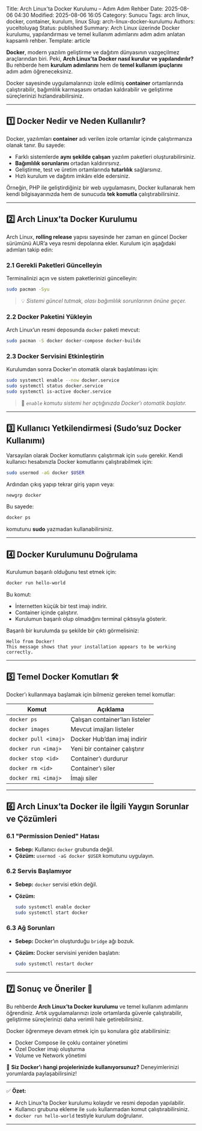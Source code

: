 Title: Arch Linux'ta Docker Kurulumu – Adım Adım Rehber
Date: 2025-08-06 04:30
Modified: 2025-08-06 16:05
Category: Sunucu
Tags: arch linux, docker, container, kurulum, linux
Slug: arch-linux-docker-kurulumu
Authors: yuceltoluyag
Status: published
Summary: Arch Linux üzerinde Docker kurulumu, yapılandırması ve temel kullanım adımlarını adım adım anlatan kapsamlı rehber.
Template: article




**Docker**, modern yazılım geliştirme ve dağıtım dünyasının vazgeçilmez araçlarından biri.
Peki, **Arch Linux’ta Docker nasıl kurulur ve yapılandırılır?** Bu rehberde hem **kurulum adımlarını** hem de **temel kullanım ipuçlarını** adım adım öğreneceksiniz.

Docker sayesinde uygulamalarınızı izole edilmiş **container** ortamlarında çalıştırabilir, bağımlılık karmaşasını ortadan kaldırabilir ve geliştirme süreçlerinizi hızlandırabilirsiniz.

---

## 1️⃣ Docker Nedir ve Neden Kullanılır?

Docker, yazılımları **container** adı verilen izole ortamlar içinde çalıştırmanıza olanak tanır. Bu sayede:

* Farklı sistemlerde **aynı şekilde çalışan** yazılım paketleri oluşturabilirsiniz.
* **Bağımlılık sorunlarını** ortadan kaldırırsınız.
* Geliştirme, test ve üretim ortamlarında **tutarlılık** sağlarsınız.
* Hızlı kurulum ve dağıtım imkânı elde edersiniz.

Örneğin, PHP ile geliştirdiğiniz bir web uygulamasını, Docker kullanarak hem kendi bilgisayarınızda hem de sunucuda **tek komutla** çalıştırabilirsiniz.

---

## 2️⃣ Arch Linux’ta Docker Kurulumu

Arch Linux, **rolling release** yapısı sayesinde her zaman en güncel Docker sürümünü AUR’a veya resmi depolarına ekler.
Kurulum için aşağıdaki adımları takip edin:

### 2.1 Gerekli Paketleri Güncelleyin

Terminalinizi açın ve sistem paketlerinizi güncelleyin:

```bash
sudo pacman -Syu
```

> 💡 *Sistemi güncel tutmak, olası bağımlılık sorunlarının önüne geçer.*

### 2.2 Docker Paketini Yükleyin

Arch Linux’un resmi deposunda `docker` paketi mevcut:

```bash
sudo pacman -S docker docker-compose docker-buildx
```

### 2.3 Docker Servisini Etkinleştirin

Kurulumdan sonra Docker’ın otomatik olarak başlatılması için:

```bash
sudo systemctl enable --now docker.service
sudo systemctl status docker.service
sudo systemctl is-active docker.service

```

> 🚦 *`enable` komutu sistemi her açtığınızda Docker’ı otomatik başlatır.*

---

## 3️⃣ Kullanıcı Yetkilendirmesi (Sudo’suz Docker Kullanımı)

Varsayılan olarak Docker komutlarını çalıştırmak için `sudo` gerekir.
Kendi kullanıcı hesabınızla Docker komutlarını çalıştırabilmek için:

```bash
sudo usermod -aG docker $USER
```

Ardından çıkış yapıp tekrar giriş yapın veya:

```bash
newgrp docker
```

Bu sayede:

```bash
docker ps
```

komutunu **sudo** yazmadan kullanabilirsiniz.

---

## 4️⃣ Docker Kurulumunu Doğrulama

Kurulumun başarılı olduğunu test etmek için:

```bash
docker run hello-world
```

Bu komut:

* İnternetten küçük bir test imajı indirir.
* Container içinde çalıştırır.
* Kurulumun başarılı olup olmadığını terminal çıktısıyla gösterir.

Başarılı bir kurulumda şu şekilde bir çıktı görmelisiniz:

```
Hello from Docker!
This message shows that your installation appears to be working correctly.
```

---

## 5️⃣ Temel Docker Komutları 🛠

Docker’ı kullanmaya başlamak için bilmeniz gereken temel komutlar:

| Komut                | Açıklama                        |
| -------------------- | ------------------------------- |
| `docker ps`          | Çalışan container’ları listeler |
| `docker images`      | Mevcut imajları listeler        |
| `docker pull <imaj>` | Docker Hub’dan imaj indirir     |
| `docker run <imaj>`  | Yeni bir container çalıştırır   |
| `docker stop <id>`   | Container’ı durdurur            |
| `docker rm <id>`     | Container’ı siler               |
| `docker rmi <imaj>`  | İmajı siler                     |

---

## 6️⃣ Arch Linux’ta Docker ile İlgili Yaygın Sorunlar ve Çözümleri

### 6.1 "Permission Denied" Hatası

* **Sebep:** Kullanıcı `docker` grubunda değil.
* **Çözüm:** `usermod -aG docker $USER` komutunu uygulayın.

### 6.2 Servis Başlamıyor

* **Sebep:** `docker` servisi etkin değil.
* **Çözüm:**

  ```bash
  sudo systemctl enable docker
  sudo systemctl start docker
  ```

### 6.3 Ağ Sorunları

* **Sebep:** Docker’ın oluşturduğu `bridge` ağı bozuk.
* **Çözüm:** Docker servisini yeniden başlatın:

  ```bash
  sudo systemctl restart docker
  ```

---

## 7️⃣ Sonuç ve Öneriler 🎯

Bu rehberde **Arch Linux’ta Docker kurulumu** ve temel kullanım adımlarını öğrendiniz.
Artık uygulamalarınızı izole ortamlarda güvenle çalıştırabilir, geliştirme süreçlerinizi daha verimli hale getirebilirsiniz.

Docker öğrenmeye devam etmek için şu konulara göz atabilirsiniz:

* Docker Compose ile çoklu container yönetimi
* Özel Docker imajı oluşturma
* Volume ve Network yönetimi

💬 **Siz Docker’ı hangi projelerinizde kullanıyorsunuz?** Deneyimlerinizi yorumlarda paylaşabilirsiniz!

---

✅ **Özet:**

* Arch Linux’ta Docker kurulumu kolaydır ve resmi depodan yapılabilir.
* Kullanıcı grubuna ekleme ile `sudo` kullanmadan komut çalıştırabilirsiniz.
* `docker run hello-world` testiyle kurulum doğrulanır.

---
